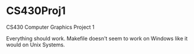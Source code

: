# CS430Proj1
CS430 Computer Graphics Project 1


Everything should work.  Makefile doesn't seem to work on Windows like it would on Unix Systems.  